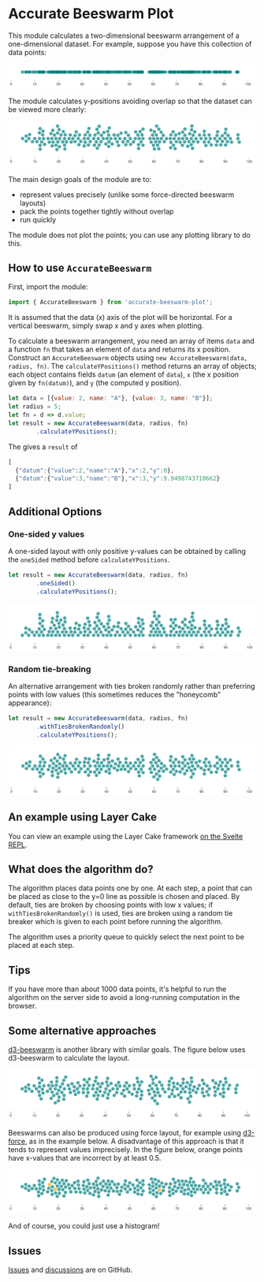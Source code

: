 # Accurate Beeswarm Plot

This module calculates a two-dimensional beeswarm arrangement
of a one-dimensional dataset.  For example, suppose you have this
collection of data points:

![A one-dimensional scatter plot](img/points-on-line.png)

The module calculates y-positions avoiding overlap so that the dataset can
be viewed more clearly:

![A beeswarm plot](img/accurate-beeswarm.png)

The main design goals of the module are to:
- represent values precisely (unlike some force-directed beeswarm layouts)
- pack the points together tightly without overlap
- run quickly

The module does not plot the points; you can use any plotting library to do this.

## How to use `AccurateBeeswarm`

First, import the module:

```javascript
import { AccurateBeeswarm } from 'accurate-beeswarm-plot';
```

It is assumed that the data (x) axis of the plot will be horizontal.  For
a vertical beeswarm, simply swap x and y axes when plotting.

To calculate a beeswarm arrangement, you need an array of items `data`
and a function `fn` that takes an element of `data` and returns its x position.
Construct an `AccurateBeeswarm` objects using `new AccurateBeeswarm(data, radius, fn)`.
The `calculateYPositions()` method returns an array of objects;  each object contains fields
`datum` (an element of `data`), `x` (the x position given by `fn(datum)`), and `y`
(the computed y position).

```javascript
let data = [{value: 2, name: "A"}, {value: 3, name: "B"}];
let radius = 5;
let fn = d => d.value;
let result = new AccurateBeeswarm(data, radius, fn)
        .calculateYPositions();
```

The gives a `result` of

```javascript
[
  {"datum":{"value":2,"name":"A"},"x":2,"y":0},
  {"datum":{"value":3,"name":"B"},"x":3,"y":9.9498743710662}
]
```

## Additional Options

### One-sided y values

A one-sided layout with only positive y-values can be obtained by calling
the `oneSided` method before `calculateYPositions`.

```javascript
let result = new AccurateBeeswarm(data, radius, fn)
        .oneSided()
        .calculateYPositions();
```

![A one-sided beeswarm plot](img/accurate-beeswarm-one-sided.png)

### Random tie-breaking

An alternative arrangement with ties broken randomly rather than preferring
points with low values (this sometimes reduces the "honeycomb" appearance):

```javascript
let result = new AccurateBeeswarm(data, radius, fn)
        .withTiesBrokenRandomly()
        .calculateYPositions();
```

![A beeswarm plot using random tie-breaking](img/accurate-beeswarm-random.png)

## An example using Layer Cake

You can view an example using the Layer Cake framework
[on the Svelte REPL](https://svelte.dev/repl/115fa52a16d34cd8992c829119266df0?version=3.35.0).

## What does the algorithm do?

The algorithm places data points one by one.  At each step, a point that can be
placed as close to the y=0 line as possible is chosen and placed.  By default,
ties are broken by choosing points with low x values; if `withTiesBrokenRandomly()`
is used, ties are broken using a random tie breaker which is given to each point
before running the algorithm.

The algorithm uses a priority queue to quickly select the next point to be placed
at each step.

## Tips

If you have more than about 1000 data points, it's helpful to run the algorithm
on the server side to avoid a long-running computation in the browser.

## Some alternative approaches

[d3-beeswarm](https://github.com/Kcnarf/d3-beeswarm) is another library
with similar goals.  The figure below uses d3-beeswarm to calculate the layout.

![A beeswarm plot using d3-beeswarm](img/d3-beeswarm.png)

Beeswarms can also be produced using force layout, for example using
[d3-force](https://github.com/d3/d3-force), as in the example below.  A disadvantage of this approach is that it tends to represent values imprecisely.  In the figure below, orange points have x-values that are incorrect by at least 0.5.

![A beeswarm plot using force layout](img/force-layout.png)

And of course, you could just use a histogram!

## Issues

[Issues](https://layercake.graphics/example/Beeswarm)
and [discussions](https://github.com/jtrim-ons/accurate-beeswarm-plot/discussions)
are on GitHub.
